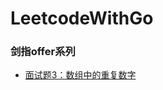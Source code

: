 # LeetcodeWithGo
### 剑指offer系列
- [面试题3：数组中的重复数字](https://github.com/unendlichkeiten/LeetcodeWithGo/blob/main/replicaValue.go)

